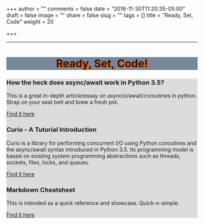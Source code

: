 +++
author = ""
comments = false
date = "2016-11-30T11:20:35-05:00"
draft = false
image = ""
share = false
slug = ""
tags = []
title = "Ready, Set, Code"
weight = 20

+++

<!-- <div style="background: lightslategray;"> -->
<HR>
<div>
<center><h1 style="background: lightslategray; text-shadow: 5px 2px #ff5500;">Ready, Set, Code!</center>
</div>
<div class="container" style="background: gainsboro;">
  <section class="call-to-action">
    <!-- .rows and .columns -->
    <div class="row">
      <div class="col-md-4">
        <i class="fas fa-paperclip"></i>
        <h3>How the heck does async/await work in Python 3.5?</h3>
        <p>This is a great in-depth article/essay on asyncio/await/coroutines in python. Strap on your seat belt and brew a fresh pot.</p>
        <a href="https://snarky.ca/how-the-heck-does-async-await-work-in-python-3-5/">Find it here</a>
      </div>
      <div class="col-md-4">
        <i class="fas fa-microphone-alt"></i>
        <h3>Curio - A Tutorial Introduction</h3>
        <p>Curio is a library for performing concurrent I/O using Python coroutines and the async/await syntax introduced in Python 3.5. Its programming model is based on existing system programming abstractions such as threads, sockets, files, locks, and queues.</p>
        <a href="https://snarky.ca/how-the-heck-does-async-await-work-in-python-3-5/">Find it here</a>
      </div>
      <div class="col-md-4">
        <i class="fas fa-bullhorn"></i>
        <h3>Markdown Cheatsheet</h3>
        <p>This is intended as a quick reference and showcase. Quick-n-simple.</p>
        <a href="https://github.com/adam-p/markdown-here/wiki/Markdown-Cheatsheet#images">Find it here</a>
      </div>
    </div>
    <!-- /.rows and .columns -->
  </section>
</div>
